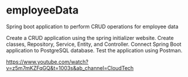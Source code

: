 # employeeData
Spring boot application to perform CRUD operations for employee data 

Create a CRUD application using the spring initializer website.
Create  classes, Repository, Service, Entity, and Controller.
Connect Spring Boot application to PostgreSQL database.
Test the application using Postman.

https://www.youtube.com/watch?v=z5m7mKZFqGQ&t=1003s&ab_channel=CloudTech


